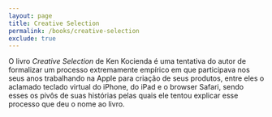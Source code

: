 ```yaml
---
layout: page
title: Creative Selection
permalink: /books/creative-selection
exclude: true
---
```


O livro _Creative Selection_ de Ken Kocienda é uma tentativa do autor de formalizar um processo extremamente empírico em que participava nos seus anos trabalhando na Apple para criação de seus produtos, entre eles o aclamado teclado virtual do iPhone, do iPad e o browser Safari, sendo esses os pivôs de suas histórias pelas quais ele tentou explicar esse processo que deu o nome ao livro.


